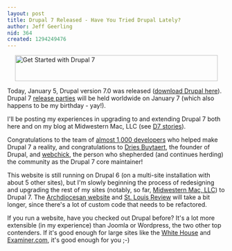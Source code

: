 ```yaml
---
layout: post
title: Drupal 7 Released - Have You Tried Drupal Lately?
author: Jeff Geerling
nid: 364
created: 1294249476
---
```

<p class="rtecenter"><a href="http://drupal.org/start"><img src="http://www.opensourcecatholic.com/sites/opensourcecatholic.com/files/user-uploads/oscatholic/get-started-drupal-7.jpeg" alt="Get Started with Drupal 7" width="468" height="60" style="width: 468px; height: 60px; display: block; margin-left: auto; margin-right: auto; border-width: 0px; border-style: solid;" class="blog-image" /></a></p>
<p>Today, January 5, Drupal version 7.0 was released (<a href="http://drupal.org/project/drupal">download Drupal here</a>). Drupal 7 <a href="http://www.drupal7releaseparty.org/">release parties</a> will be held worldwide on January 7 (which also happens to be my birthday - yay!).</p>
<p>I'll be posting my experiences in upgrading to and extending Drupal 7 both here and on my blog at Midwestern Mac, LLC (see <a href="http://www.midwesternmac.com/category/tags/drupal-7">D7 stories</a>).</p>
<p>Congratulations to the team of <a href="http://growingventuresolutions.com/blog/contributors-drupal-7-final-numbers">almost 1,000 developers</a> who helped make Drupal 7 a reality, and congratulations to <a href="http://buytaert.net/">Dries Buytaert</a>, the founder of Drupal, and <a href="http://www.webchick.net/">webchick</a>, the person who shepherded (and continues herding) the community as the Drupal 7 core maintainer!</p>
<p>This website is still running on Drupal 6 (on a multi-site installation with about 5 other sites), but I'm slowly beginning the process of redesigning and upgrading the rest of my sites (notably, so far, <a href="http://www.midwesternmac.com/">Midwestern Mac, LLC</a>) to Drupal 7. The <a href="http://archstl.org/">Archdiocesan website</a> and <a href="http://stlouisreview.com/">St. Louis Review</a> will take a bit longer, since there's a lot of custom code that needs to be refactored.</p>
<p>If you run a website, have you checked out Drupal before? It's a lot more extensible (in my experience) than Joomla or Wordpress, the two other top contenders. If it's good enough for large sites like the <a href="http://drupal.org/whitehouse-gov-launches-on-drupal-engages-community">White House</a> and <a href="http://drupal.org/node/701104">Examiner.com</a>, it's good enough for you ;-)</p>
